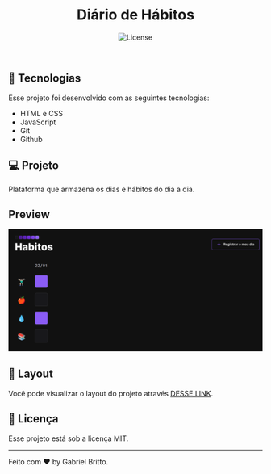 <h1 align="center"> Diário de Hábitos </h1>

<p align="center">
  <img alt="License" src="https://img.shields.io/static/v1?label=license&message=MIT&color=49AA26&labelColor=000000">
</p>

<br>

## 🚀 Tecnologias

Esse projeto foi desenvolvido com as seguintes tecnologias:

- HTML e CSS
- JavaScript
- Git
- Github

## 💻 Projeto

Plataforma que armazena os dias e hábitos do dia a dia.

## Preview
<img alt="preview do site" src="./assets/img/preview.jpg">

## 🔖 Layout

Você pode visualizar o layout do projeto através [DESSE LINK](https://gabrielbritto1.github.io/setup-habitos/).

## :memo: Licença

Esse projeto está sob a licença MIT.

---

Feito com ♥ by Gabriel Britto.